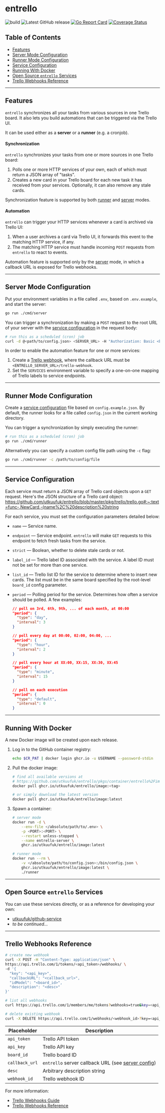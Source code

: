 # entrello
![build](https://github.com/utkuufuk/entrello/workflows/entrello/badge.svg?branch=master)
![Latest GitHub release](https://img.shields.io/github/release/utkuufuk/entrello.svg)
[![Go Report Card](https://goreportcard.com/badge/github.com/utkuufuk/entrello)](https://goreportcard.com/report/github.com/utkuufuk/entrello)
[![Coverage Status](https://coveralls.io/repos/github/utkuufuk/entrello/badge.svg)](https://coveralls.io/github/utkuufuk/entrello)

## Table of Contents
- [Features](#features)
- [Server Mode Configuration](#server-mode-configuration)
- [Runner Mode Configuration](#runner-mode-configuration)
- [Service Configuration](#service-configuration)
- [Running With Docker](#running-with-docker)
- [Open Source `entrello` Services](#open-source-entrello-services)
- [Trello Webhooks Reference](#trello-webhooks-reference)

---

## Features
`entrello` synchronizes all your tasks from various sources in one Trello board. It also lets you build automations that can be triggered via the Trello UI.

It can be used either as a **server** or a **runner** (e.g. a cronjob).

#### Synchronization
`entrello` synchronizes your tasks from one or more sources in one Trello board:
1. Polls one or more HTTP services of your own, each of which must return a JSON array of "tasks".
2. Creates a new card in your Trello board for each new task it has received from your services. Optionally, it can also remove any stale cards.

Synchronization feature is supported by both [runner](#runner-mode-configuration) and [server](#server-mode-configuration) modes.

#### Automation
`entrello` can trigger your HTTP services whenever a card is archived via Trello UI:
1. When a user archives a card via Trello UI, it forwards this event to the matching HTTP service, if any.
2. The matching HTTP service must handle incoming `POST` requests from `entrello` to react to events.

Automation feature is supported only by the [server](#server-mode-configuration) mode, in which a callback URL is exposed for Trello webhooks.

---

## Server Mode Configuration
Put your environment variables in a file called `.env`, based on `.env.example`, and start the server:
```sh
go run ./cmd/server
```

You can trigger a synchronization by making a `POST` request to the root URL of your server with the [service configuration](#service-configuration) in the request body:
```sh
# run this as a scheduled (cron) job
curl -d @<path/to/config.json> <SERVER_URL> -H "Authorization: Basic <base64(<USERNAME>:<PASSWORD>)>"
```

In order to enable the automation feature for one or more services:
1. Create a [Trello webhook](#trello-webhooks-reference), where the callback URL must be `<ENTRELLO_SERVER_URL>/trello-webhook`. 
2. Set the `SERVICES` environment variable to specify a one-on-one mapping of Trello labels to service endpoints.

---

## Runner Mode Configuration
Create a [service configuration](#service-configuration) file based on `config.example.json`. By default, the runner looks for a file called `config.json` in the current working directory.

You can trigger a synchronization by simply executing the runner:
```sh
# run this as a scheduled (cron) job
go run ./cmd/runner
```

Alternatively you can specify a custom config file path using the `-c` flag:
```sh
go run ./cmd/runner -c /path/to/config/file
```

---

## Service Configuration
Each service must return a JSON array of Trello card objects upon a `GET` request. Here's the JSON structure of a Trello card object:
https://github.com/utkuufuk/entrello/blob/master/pkg/trello/trello.go#:~:text=func-,NewCard,-(name%2C%20description%20string

For each service, you must set the configuration parameters detailed below:

- `name` &mdash; Service name.

- `endpoint` &mdash; Service endpoint. `entrello` will make `GET` requests to this endpoint to fetch fresh tasks from the service.

- `strict` &mdash; Boolean, whether to delete stale cards or not.

- `label_id` &mdash; Trello label ID associated with the service. A label ID must not be set for more than one service.

- `list_id` &mdash; Trello list ID for the service to determine where to insert new cards. The list must be in the same board specified by the root-level `board_id` config parameter.

- `period` &mdash; Polling period for the service. Determines how often a service should be polled. A few examples:
    ```json
    // poll on 3rd, 6th, 9th, ... of each month, at 00:00
    "period": {
      "type": "day",
      "interval": 3
    }

    // poll every day at 00:00, 02:00, 04:00, ...
    "period": {
      "type": "hour",
      "interval": 2
    }

    // poll every hour at XX:00, XX:15, XX:30, XX:45
    "period": {
      "type": "minute",
      "interval": 15
    }

    // poll on each execution
    "period": {
      "type": "default",
      "interval": 0
    }
    ```

---

## Running With Docker
A new Docker image will be created upon each release.

1. Log in to the GitHub container registry:
    ```sh
    echo $CR_PAT | docker login ghcr.io -u USERNAME --password-stdin
    ```

2. Pull the docker image:
    ```sh
    # find all available versions at
    # https://github.com/utkuufuk/entrello/pkgs/container/entrello%2Fimage/versions
    docker pull ghcr.io/utkuufuk/entrello/image:<tag>

    # or simply download the latest version
    docker pull ghcr.io/utkuufuk/entrello/image:latest
    ```

3. Spawn a container:
    ```sh
    # server mode
    docker run -d \
        --env-file </absolute/path/to/.env> \
        -p <PORT>:<PORT> \
        --restart unless-stopped \
        --name entrello-server \
        ghcr.io/utkuufuk/entrello/image:latest

    # runner mode
    docker run --rm \
        -v </absolute/path/to/config.json>:/bin/config.json \
        ghcr.io/utkuufuk/entrello/image:latest \
        ./runner
    ```

---

## Open Source `entrello` Services
You can use these services directly, or as a reference for developing your own:
- [utkuufuk/github-service](https://github.com/utkuufuk/github-service)
- _to be continued..._

---

## Trello Webhooks Reference
```sh
# create new webhook
curl -X POST -H "Content-Type: application/json" \
https://api.trello.com/1/tokens/<api_token>/webhooks/ \
-d '{
  "key": "<api_key>",
  "callbackURL": "<callback_url>",
  "idModel": "<board_id>",
  "description": "<desc>"
}'

# list all webhooks
curl https://api.trello.com/1/members/me/tokens?webhooks=true&key=<api_key>&token=<api_token>

# delete existing webhook
curl -X DELETE https://api.trello.com/1/webhooks/<webhook_id>?key=<api_key>&token=<api_token>
```

| Placeholder   | Description |
|---------------|-------------|
|`api_token`    | Trello API token |
|`api_key`      | Trello API key |
|`board_id`     | Trello board ID |
|`callback_url` | `entrello` server callback URL (see [server config](#server-mode-configuration)) |
|`desc`         | Arbitrary description string |
|`webhook_id`   | Trello webhook ID |

For more information:
* [Trello Webhooks Guide](https://developer.atlassian.com/cloud/trello/guides/rest-api/webhooks/)
* [Trello Webhooks Reference](https://developer.atlassian.com/cloud/trello/rest/#api-group-Webhooks)
